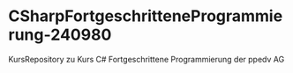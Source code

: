 # CSharpFortgeschritteneProgrammierung-240980
KursRepository zu Kurs C# Fortgeschrittene Programmierung der ppedv AG
